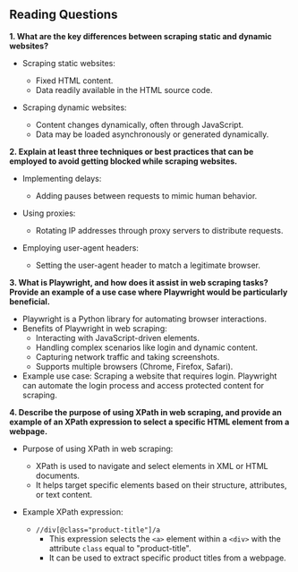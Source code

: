## Reading Questions

**1. What are the key differences between scraping static and dynamic websites?**

- Scraping static websites:
  - Fixed HTML content.
  - Data readily available in the HTML source code.

- Scraping dynamic websites:
  - Content changes dynamically, often through JavaScript.
  - Data may be loaded asynchronously or generated dynamically.

**2. Explain at least three techniques or best practices that can be employed to avoid getting blocked while scraping websites.**

- Implementing delays:
  - Adding pauses between requests to mimic human behavior.

- Using proxies:
  - Rotating IP addresses through proxy servers to distribute requests.

- Employing user-agent headers:
  - Setting the user-agent header to match a legitimate browser.

**3. What is Playwright, and how does it assist in web scraping tasks? Provide an example of a use case where Playwright would be particularly beneficial.**

- Playwright is a Python library for automating browser interactions.
- Benefits of Playwright in web scraping:
  - Interacting with JavaScript-driven elements.
  - Handling complex scenarios like login and dynamic content.
  - Capturing network traffic and taking screenshots.
  - Supports multiple browsers (Chrome, Firefox, Safari).
- Example use case: Scraping a website that requires login. Playwright can automate the login process and access protected content for scraping.

**4. Describe the purpose of using XPath in web scraping, and provide an example of an XPath expression to select a specific HTML element from a webpage.**

- Purpose of using XPath in web scraping:
  - XPath is used to navigate and select elements in XML or HTML documents.
  - It helps target specific elements based on their structure, attributes, or text content.

- Example XPath expression:
  - `//div[@class="product-title"]/a`
    - This expression selects the `<a>` element within a `<div>` with the attribute `class` equal to "product-title".
    - It can be used to extract specific product titles from a webpage.
